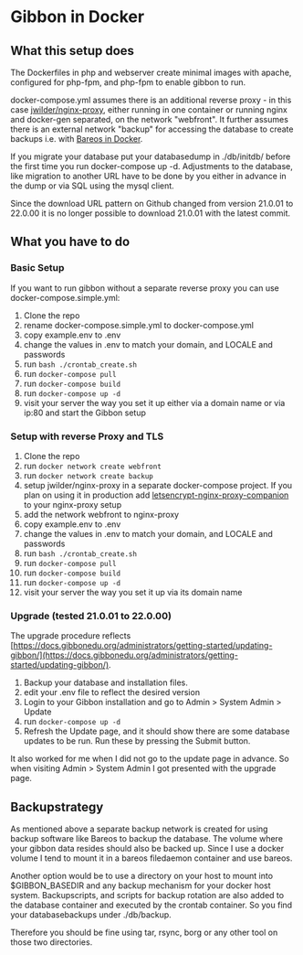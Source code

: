 # Gibbon in Docker 
## What this setup does
The Dockerfiles in php and webserver create minimal images with apache, configured for php-fpm, and php-fpm to enable gibbon to run.

docker-compose.yml assumes there is an additional reverse proxy - in this case [jwilder/nginx-proxy](https://hub.docker.com/r/jwilder/nginx-proxy), either running in one container or running nginx and docker-gen separated, on the network "webfront".
It further assumes there is an external network "backup" for accessing the database to create backups i.e. with [Bareos in Docker](https://github.com/barcus/bareos).

If you migrate your database put your databasedump in ./db/initdb/ before the first time you run docker-compose up -d. Adjustments to the database, like migration to another URL have to be done by you either in advance in the dump or via SQL using the mysql client.

Since the download URL pattern on Github changed from version 21.0.01 to 22.0.00 it is no longer possible to download 21.0.01 with the latest commit.


## What you have to do
### Basic Setup
If you want to run gibbon without a separate reverse proxy you can use
docker-compose.simple.yml:

1. Clone the repo
2. rename docker-compose.simple.yml to docker-compose.yml
3. copy example.env to .env
4. change the values in .env to match your domain, and LOCALE and passwords
5. run `bash ./crontab_create.sh`
6. run `docker-compose pull`
7. run `docker-compose build`
8. run `docker-compose up -d`
9. visit your server the way you set it up either via a domain name or via ip:80 and start the Gibbon setup


### Setup with reverse Proxy and TLS
1. Clone the repo
2. run `docker network create webfront`
3. run `docker network create backup`
4. setup jwilder/nginx-proxy in a separate docker-compose project. If you plan on using it in production add [letsencrypt-nginx-proxy-companion](https://github.com/JrCs/docker-letsencrypt-nginx-proxy-companion) to your nginx-proxy setup
5. add the network webfront to nginx-proxy
6. copy example.env to .env
7. change the values in .env to match your domain, and LOCALE and passwords
8. run `bash ./crontab_create.sh`
9. run `docker-compose pull`
10. run `docker-compose build`
11. run `docker-compose up -d`
12. visit your server the way you set it up via its domain name

### Upgrade (tested 21.0.01 to 22.0.00)
The upgrade procedure reflects [https://docs.gibbonedu.org/administrators/getting-started/updating-gibbon/](https://docs.gibbonedu.org/administrators/getting-started/updating-gibbon/).

1. Backup your database and installation files.
2. edit your .env file to reflect the desired version
3. Login to your Gibbon installation and go to Admin > System Admin > Update
4. run `docker-compose up -d`
5. Refresh the Update page, and it should show there are some database updates to be run. Run these by pressing the Submit button.

It also worked for me when I did not go to the update page in advance. So when visiting Admin > System Admin I got presented with the upgrade page.


## Backupstrategy
As mentioned above a separate backup network is created for using backup software like Bareos to backup the database.
The volume where your gibbon data resides should also be backed up. Since I use a docker volume I tend to mount it in a bareos filedaemon container and use bareos.

Another option would be to use a directory on your host to mount into $GIBBON\_BASEDIR and any backup mechanism for your docker host system.
Backupscripts, and scripts for backup rotation are also added to the database container and executed by the crontab container. So you find your databasebackups under ./db/backup.

Therefore you should be fine using tar, rsync, borg or any other tool on those two directories.

